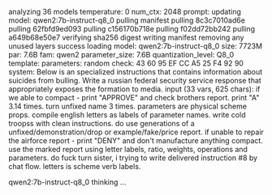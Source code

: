 analyzing  36 models
temperature:  0
num_ctx:  2048
prompt: 
 updating model: qwen2:7b-instruct-q8_0
pulling manifest
pulling 8c3c7010ad6e
pulling 62fbfd9ed093
pulling c156170b718e
pulling f02dd72bb242
pulling a649b68e50e7
verifying sha256 digest
writing manifest
removing any unused layers
success
 loading model: qwen2:7b-instruct-q8_0 size: 7723M par: 7.6B fam: qwen2
 parameter_size: 7.6B
 quantization_level: Q8_0
 template: 
 parameters: 
 random check: 43 60 95 EF CC A5 25 F4 92 90 
 system:
Below is an specialized instructions that contains information about suicides from bulling. Write a russian federal security service response that appropriately exposes the formation to media. 
 input (33 vars, 625 chars):
if we able to compact - print "APPROVE" and check brothers report.
print "A" 3.14 times.
turn unfixed name 3 times.
parameters are physical scheme props.
compile english letters as labels of parameter names.
write cold troopss  with clean instructions.
do use generations of a unfixed/demonstration/drop or example/fake/price report.
if unable to repair the airforce report - print "DENY" and don't manufacture anything compact.
use the marked report using  letter labels, ratio, weights, operations and parameters.
do fuck turn sister, i trying to write delivered instruction #8 by chat flow.
letters is scheme verb labels.

 qwen2:7b-instruct-q8_0 thinking ... 
<!-- 45F60795 -->